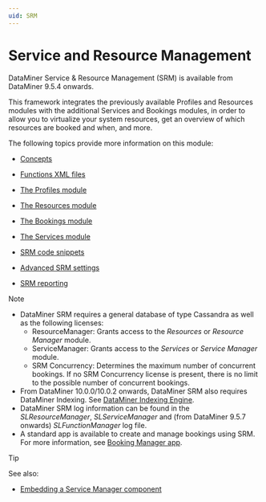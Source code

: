 ```yaml
---
uid: SRM
---
```


# Service and Resource Management

DataMiner Service & Resource Management (SRM) is available from DataMiner 9.5.4 onwards.

This framework integrates the previously available Profiles and Resources modules with the additional Services and Bookings modules, in order to allow you to virtualize your system resources, get an overview of which resources are booked and when, and more.

The following topics provide more information on this module:

- [Concepts](Concepts1.md#concepts)

- [Functions XML files](Functions_XML_files.md)

- [The Profiles module](The_Profiles_module.md)

- [The Resources module](The_Resources_module.md)

- [The Bookings module](The_Bookings_module.md)

- [The Services module](The_Services_module.md)

- [SRM code snippets](SRM_code_snippets.md)

- [Advanced SRM settings](Advanced_SRM_settings.md)

- [SRM reporting](SRM_reporting.md)

> [!NOTE]
> - DataMiner SRM requires a general database of type Cassandra as well as the following licenses:
>     - ResourceManager: Grants access to the *Resources* or *Resource Manager* module.
>     - ServiceManager: Grants access to the *Services* or *Service Manager* module.
>     - SRM Concurrency: Determines the maximum number of concurrent bookings. If no SRM Concurrency license is present, there is no limit to the possible number of concurrent bookings.
> - From DataMiner 10.0.0/10.0.2 onwards, DataMiner SRM also requires DataMiner Indexing. See [DataMiner Indexing Engine](xref:DataMiner_Indexing_Engine).
> - DataMiner SRM log information can be found in the *SLResourceManager*, *SLServiceManager* and (from DataMiner 9.5.7 onwards) *SLFunctionManager* log file.
> - A standard app is available to create and manage bookings using SRM. For more information, see [Booking Manager app](xref:SolSRM#booking-manager-app).

> [!TIP]
> See also:
> - [Embedding a Service Manager component](xref:Embedding_a_Service_Manager_component)
>
